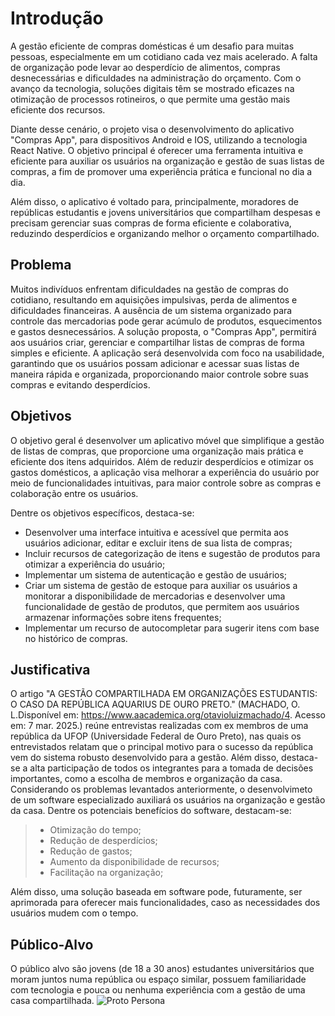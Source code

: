 # Introdução

A gestão eficiente de compras domésticas é um desafio para muitas pessoas, especialmente em um cotidiano cada vez mais acelerado. A falta de organização pode levar ao desperdício de alimentos, compras desnecessárias e dificuldades na administração do orçamento. Com o avanço da tecnologia, soluções digitais têm se mostrado eficazes na otimização de processos rotineiros, o que permite uma gestão mais eficiente dos recursos.

Diante desse cenário, o projeto visa o desenvolvimento do aplicativo "Compras App", para dispositivos Android e IOS, utilizando a tecnologia React Native. O objetivo principal é oferecer uma ferramenta intuitiva e eficiente para auxiliar os usuários na organização e gestão de suas listas de compras, a fim de promover uma experiência prática e funcional no dia a dia. 

Além disso, o aplicativo é voltado para, principalmente, moradores de repúblicas estudantis e jovens universitários que compartilham despesas e precisam gerenciar suas compras de forma eficiente e colaborativa, reduzindo desperdícios e organizando melhor o orçamento compartilhado.


## Problema

Muitos indivíduos enfrentam dificuldades na gestão de compras do cotidiano, resultando em aquisições impulsivas, perda de alimentos e dificuldades financeiras. A ausência de um sistema organizado para controle das mercadorias pode gerar acúmulo de produtos, esquecimentos e gastos desnecessários.
A solução proposta, o "Compras App", permitirá aos usuários criar, gerenciar e compartilhar listas de compras de forma simples e eficiente. A aplicação será desenvolvida com foco na usabilidade, garantindo que os usuários possam adicionar e acessar suas listas de maneira rápida e organizada, proporcionando maior controle sobre suas compras e evitando desperdícios.

## Objetivos

O objetivo geral é desenvolver um aplicativo móvel que simplifique a gestão de listas de compras, que proporcione uma organização mais prática e eficiente dos itens adquiridos. Além de reduzir desperdícios e otimizar os gastos domésticos, a aplicação visa melhorar a experiência do usuário por meio de funcionalidades intuitivas, para maior controle sobre as compras e colaboração entre os usuários.

Dentre os objetivos específicos, destaca-se:

- Desenvolver uma interface intuitiva e acessível que permita aos usuários adicionar, editar e excluir itens de sua lista de compras;
- Incluir recursos de categorização de itens e sugestão de produtos para otimizar a experiência do usuário;
- Implementar um sistema de autenticação e gestão de usuários;
- Criar um sistema de gestão de estoque para auxiliar os usuários a monitorar a disponibilidade de mercadorias e desenvolver uma funcionalidade de gestão de produtos, que permitem aos usuários armazenar informações sobre itens frequentes;
- Implementar um recurso de autocompletar para sugerir itens com base no histórico de compras.

## Justificativa

O artigo "A GESTÃO COMPARTILHADA EM ORGANIZAÇÕES ESTUDANTIS: O CASO DA REPÚBLICA AQUARIUS DE OURO PRETO." (MACHADO, O. L.Disponível em: <https://www.aacademica.org/otavioluizmachado/4>. Acesso em: 7 mar. 2025.)
reúne entrevistas realizadas com ex membros de uma república da UFOP (Universidade Federal de Ouro Preto), nas quais os entrevistados relatam que o principal motivo para o sucesso da república vem do sistema robusto desenvolvido para a gestão. Além disso, destaca-se a alta participação de todos os integrantes para a tomada de decisões importantes, como a escolha de membros e organização da casa.
Considerando os problemas levantados anteriormente, o desenvolvimeto de um software especializado auxiliará os usuários na organização e gestão da casa.
Dentre os potenciais benefícios do software, destacam-se:
> - Otimização do tempo;
> - Redução de desperdícios;
> - Redução de gastos;
> - Aumento da disponibilidade de recursos;
> - Facilitação na organização;

Além disso, uma solução baseada em software pode, futuramente, ser aprimorada para oferecer mais funcionalidades, caso as necessidades dos usuários mudem com o tempo.

## Público-Alvo

O público alvo são jovens (de 18 a 30 anos) estudantes universitários que moram juntos numa república ou espaço similar, possuem familiaridade com tecnologia e pouca ou nenhuma experiência com a gestão de uma casa compartilhada.
![Proto Persona](https://github.com/user-attachments/assets/645bb756-56bb-4fe9-abfd-a368a7a6bdd0)

